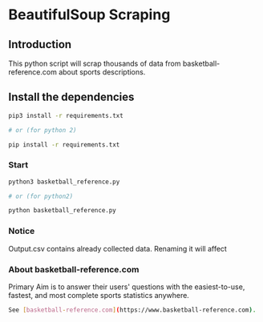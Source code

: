 # BeautifulSoup Scraping

## Introduction

This python script will scrap thousands of data from basketball-reference.com about sports descriptions.

## Install the dependencies
```bash
pip3 install -r requirements.txt

# or (for python 2)

pip install -r requirements.txt
```

### Start
```bash
python3 basketball_reference.py

# or (for python2)

python basketball_reference.py
```

### Notice

Output.csv contains already collected data. Renaming it will affect

### About basketball-reference.com

Primary Aim is to answer their users' questions with the easiest-to-use, fastest, and most complete sports statistics anywhere.
```bash
See [basketball-reference.com](https://www.basketball-reference.com).
```
